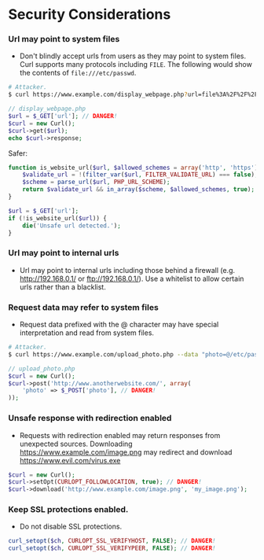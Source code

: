 # Security Considerations

### Url may point to system files

* Don't blindly accept urls from users as they may point to system files. Curl supports many protocols including `FILE`.
  The following would show the contents of `file:///etc/passwd`.

```bash
# Attacker.
$ curl https://www.example.com/display_webpage.php?url=file%3A%2F%2F%2Fetc%2Fpasswd
```

```php
// display_webpage.php
$url = $_GET['url']; // DANGER!
$curl = new Curl();
$curl->get($url);
echo $curl->response;
```

Safer:

```php
function is_website_url($url, $allowed_schemes = array('http', 'https')) {
    $validate_url = !(filter_var($url, FILTER_VALIDATE_URL) === false);
    $scheme = parse_url($url, PHP_URL_SCHEME);
    return $validate_url && in_array($scheme, $allowed_schemes, true);
}

$url = $_GET['url'];
if (!is_website_url($url)) {
    die('Unsafe url detected.');
}
```

### Url may point to internal urls

* Url may point to internal urls including those behind a firewall (e.g. http://192.168.0.1/ or ftp://192.168.0.1/). Use
  a whitelist to allow certain urls rather than a blacklist.

### Request data may refer to system files

* Request data prefixed with the @ character may have special interpretation and read from system files.

```bash
# Attacker.
$ curl https://www.example.com/upload_photo.php --data "photo=@/etc/password"
```

```php
// upload_photo.php
$curl = new Curl();
$curl->post('http://www.anotherwebsite.com/', array(
    'photo' => $_POST['photo'], // DANGER!
));
```

### Unsafe response with redirection enabled

* Requests with redirection enabled may return responses from unexpected sources.
  Downloading https://www.example.com/image.png may redirect and download https://www.evil.com/virus.exe

```php
$curl = new Curl();
$curl->setOpt(CURLOPT_FOLLOWLOCATION, true); // DANGER!
$curl->download('http://www.example.com/image.png', 'my_image.png');
```

### Keep SSL protections enabled.

* Do not disable SSL protections.

```php
curl_setopt($ch, CURLOPT_SSL_VERIFYHOST, FALSE); // DANGER!
curl_setopt($ch, CURLOPT_SSL_VERIFYPEER, FALSE); // DANGER!
```
